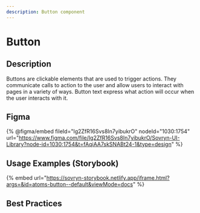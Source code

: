 ```yaml
---
description: Button component
---
```


# Button

## Description

Buttons are clickable elements that are used to trigger actions. They communicate calls to action to the user and allow users to interact with pages in a variety of ways. Button text express what action will occur when the user interacts with it.

## Figma

{% @figma/embed fileId="Ig2ZfR16Svs8In7yibukrO" nodeId="1030:1754" url="https://www.figma.com/file/Ig2ZfR16Svs8In7yibukrO/Sovryn-UI-Library?node-id=1030:1754&t=fAqiAA7skSNABt24-1&type=design" %}

## Usage Examples (Storybook)

{% embed url="https://sovryn-storybook.netlify.app/iframe.html?args=&id=atoms-button--default&viewMode=docs" %}

## Best Practices
